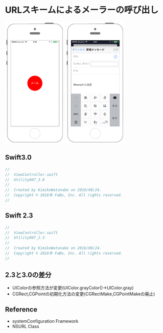 # URLスキームによるメーラーの呼び出し

![Preview uikit007_001](img/util007_001.png)
![Preview uikit007_002](img/util007_002.png)

## Swift3.0
```swift
//
//  ViewController.swift
//  Utility007_3.0
//
//  Created by KimikoWatanabe on 2016/08/24.
//  Copyright © 2016年 FaBo, Inc. All rights reserved.
//


```

## Swift 2.3
```swift
//
//  ViewController.swift
//  Utility007_2.3
//
//  Created by KimikoWatanabe on 2016/08/24.
//  Copyright © 2016年 FaBo, Inc. All rights reserved.
//
```

## 2.3と3.0の差分
* UIColorの参照方法が変更(UIColor.grayColor()->UIColor.gray)
* CGRect,CGPointの初期化方法の変更(CGRectMake,CGPointMakeの廃止)

## Reference
* systemConfiguration Framework
* NSURL Class

